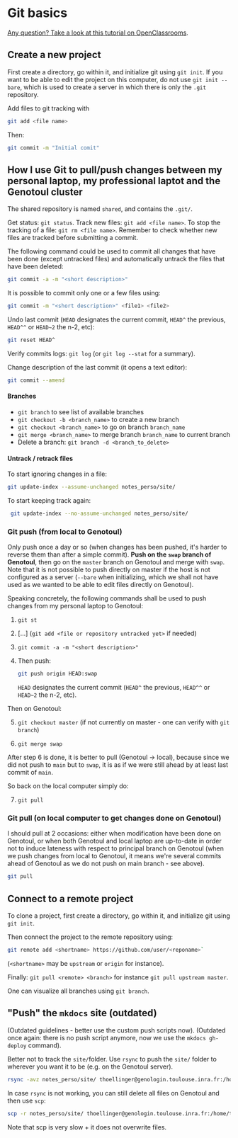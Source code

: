 # Git basics

[Any question? Take a look at this tutorial on OpenClassrooms](https://openclassrooms.com/fr/courses/1233741-gerez-vos-codes-source-avec-git).

## Create a new project

First create a directory, go within it, and initialize git using `git init`. If you want to be able to edit the project on this computer, do not use `git init --bare`, which is used to create a server in which there is only the `.git` repository.

Add files to git tracking with
```bash
git add <file name>
```

Then:
```bash
git commit -m "Initial comit"
```

## How I use Git to pull/push changes between my personal laptop, my professional laptot and the Genotoul cluster

The shared repository is named `shared`, and contains the `.git/`.

Get status: `git status`. Track new files: `git add <file name>`. To stop the tracking of a file: `git rm <file name>`. Remember to check whether new files are tracked before submitting a commit.

The following command could be used to commit all changes that have been done (except untracked files) and automatically untrack the files that have been deleted:

```bash
git commit -a -m "<short description>"
```

It is possible to commit only one or a few files using:

```bash
git commit -m "<short description>" <file1> <file2>
```

Undo last commit (`HEAD` designates the current commit, `HEAD^` the previous, `HEAD^^` or `HEAD~2` the n-2, etc):

```bash
git reset HEAD^
```

Verify commits logs: `git log` (or `git log --stat` for a summary).

Change description of the last commit (it opens a text editor):

```bash
git commit --amend
```

#### Branches

* `git branch` to see list of available branches
* `git checkout -b <branch_name>` to create a new branch
* `git checkout <branch_name>` to go on branch `branch_name`
* `git merge <branch_name>` to merge branch `branch_name` to current branch
* Delete a branch: `git branch -d <branch_to_delete>`

#### Untrack / retrack files

To start ignoring changes in a file:

```bash
git update-index --assume-unchanged notes_perso/site/
```

To start keeping track again:

```bash
 git update-index --no-assume-unchanged notes_perso/site/
```

### Git push (from local to Genotoul)

Only push once a day or so (when changes has been pushed, it's harder to reverse them than after a simple commit). **Push on the `swap` branch of Genotoul**, then go on the `master` branch on Genotoul and merge with `swap`. Note that it is not possible to push directly on master if the host is not configured as a server (`--bare` when initializing, which we shall not have used as we wanted to be able to edit files directly on Genotoul).

Speaking concretely, the following commands shall be used to push changes from my personal laptop to Genotoul:

1. `git st`

2. [...] (`git add <file or repository untracked yet>` if needed)

3. `git commit -a -m "<short description>"`

4. Then push:

   ```bash
   git push origin HEAD:swap
   ```

   `HEAD` designates the current commit (`HEAD^` the previous, `HEAD^^` or `HEAD~2` the n-2, etc).

Then on Genotoul:

5. `git checkout master` (if not currently on master - one can verify with `git branch`)

6. `git merge swap`

After step 6 is done, it is better to pull (Genotoul -> local), because since we did not push to `main` but to `swap`, it is as if we were still ahead by at least last commit of `main`.

So back on the local computer simply do:

7. `git pull`

### Git pull (on local computer to get changes done on Genotoul)

I should pull at 2 occasions: either when modification have been done on Genotoul, or when both Genotoul and local laptop are up-to-date in order not to induce lateness with respect to principal branch on Genotoul (when we push changes from local to Genotoul, it means we're several commits ahead of Genotoul as we do not push on main branch - see above).

```bash
git pull
```

## Connect to a remote project

To clone a project, first create a directory, go within it, and initialize git using `git init`.

Then connect the project to the remote repository using: 

```bash
git remote add <shortname> https://github.com/user/<reponame>`
```

 (`<shortname>` may be `upstream` or `origin` for instance).

Finally: `git pull <remote> <branch>` for instance `git pull upstream master`.

One can visualize all branches using `git branch`.

## "Push" the `mkdocs` site (outdated)

(Outdated guidelines - better use the custom push scripts now).
(Outdated once again: there is no push script anymore, now we use the `mkdocs gh-deploy` command).

Better not to track the `site/`folder. Use `rsync` to push the `site/` folder to wherever you want it to be (e.g. on the Genotoul server).

```bash
rsync -avz notes_perso/site/ thoellinger@genologin.toulouse.inra.fr:/home/thoellinger/public_html/notes_perso/
```

In case `rsync` is not working, you can still delete all files on Genotoul and then use `scp`:

```bash
scp -r notes_perso/site/ thoellinger@genologin.toulouse.inra.fr:/home/thoellinger/public_html/notes_perso/
```

Note that scp is very slow + it does not overwrite files.